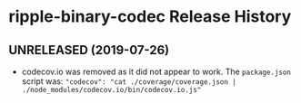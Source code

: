 # ripple-binary-codec Release History

## UNRELEASED (2019-07-26)

- codecov.io was removed as it did not appear to work. The `package.json` script was:
    `"codecov": "cat ./coverage/coverage.json | ./node_modules/codecov.io/bin/codecov.io.js"`
